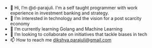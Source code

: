 - 👋 Hi, I’m @d-parajuli. I'm a self taught programmer with work experience in investment banking and strategy.
- 👀 I’m interested in technology and the vision for a post scarcity economy 
- 🌱 I’m currently learning Golang and Machine Learning
- 💞️ I’m looking to collaborate on initiatives that tackle biases in tech 
- 📫 How to reach me dikshya.parajuli@gmail.com

<!---
d-parajuli/d-parajuli is a ✨ special ✨ repository because its `README.md` (this file) appears on your GitHub profile.
You can click the Preview link to take a look at your changes.
--->
